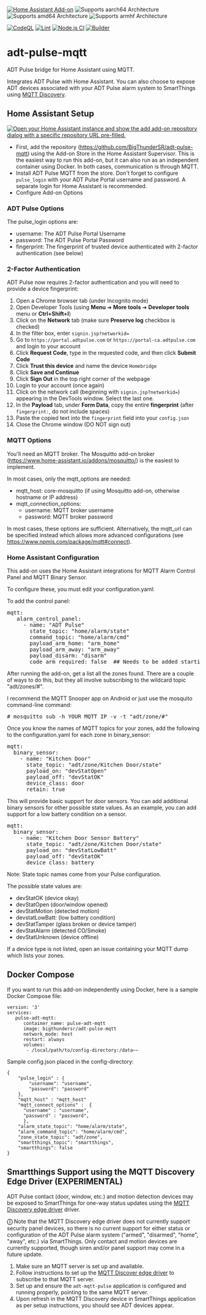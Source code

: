 [![Home Assistant Add-on](https://img.shields.io/badge/home_assistant-add--on-blue.svg?logo=homeassistant&logoColor=white)](https://github.com/BigThunderSR/adt-pulse-mqtt)
![Supports aarch64 Architecture][aarch64-shield]
![Supports amd64 Architecture][amd64-shield]
![Supports armhf Architecture][armhf-shield]

[![CodeQL](https://github.com/BigThunderSR/adt-pulse-mqtt/actions/workflows/codeql.yml/badge.svg)](https://github.com/BigThunderSR/adt-pulse-mqtt/actions/workflows/codeql.yml)
[![Lint](https://github.com/BigThunderSR/adt-pulse-mqtt/actions/workflows/lint.yaml/badge.svg)](https://github.com/BigThunderSR/adt-pulse-mqtt/actions/workflows/lint.yaml)
[![Node.js CI](https://github.com/BigThunderSR/adt-pulse-mqtt/actions/workflows/node.js.yml/badge.svg)](https://github.com/BigThunderSR/adt-pulse-mqtt/actions/workflows/node.js.yml)
[![Builder](https://github.com/BigThunderSR/adt-pulse-mqtt/actions/workflows/builder.yaml/badge.svg)](https://github.com/BigThunderSR/adt-pulse-mqtt/actions/workflows/builder.yaml)

# adt-pulse-mqtt

ADT Pulse bridge for Home Assistant using MQTT.

Integrates ADT Pulse with Home Assistant. You can also choose to expose ADT devices associated with your ADT Pulse alarm system to SmartThings using [MQTT Discovery](https://github.com/toddaustin07/MQTT-Discovery).

## Home Assistant Setup

[![Open your Home Assistant instance and show the add add-on repository dialog with a specific repository URL pre-filled.](https://my.home-assistant.io/badges/supervisor_add_addon_repository.svg)](https://my.home-assistant.io/redirect/supervisor_add_addon_repository/?repository_url=https://github.com/BigThunderSR/adt-pulse-mqtt)

- First, add the repository (https://github.com/BigThunderSR/adt-pulse-mqtt) using the Add-on Store in the Home Assistant Supervisor. This is the easiest way to run this add-on, but it can also run as an independent container using Docker. In both cases, communication is through MQTT.
- Install ADT Pulse MQTT from the store. Don't forget to configure `pulse_login` with your ADT Pulse Portal username and password. A separate login for Home Assistant is recommended.
- Configure Add-on Options

### ADT Pulse Options

The pulse_login options are:

- username: The ADT Pulse Portal Username
- password: The ADT Pulse Portal Password
- fingerprint: The fingerprint of trusted device authenticated with 2-factor authentication (see below)

### 2-Factor Authentication

ADT Pulse now requires 2-factor authentication and you will need to provide a device fingerprint:

1. Open a Chrome browser tab (under Incognito mode)
2. Open Developer Tools (using **Menu** ➜ **More tools** ➜ **Developer tools** menu or **Ctrl+Shift+I**)
3. Click on the **Network** tab (make sure **Preserve log** checkbox is checked)
4. In the filter box, enter `signin.jsp?networkid=`
5. Go to `https://portal.adtpulse.com` or `https://portal-ca.adtpulse.com` and login to your account
6. Click **Request Code**, type in the requested code, and then click **Submit Code**
7. Click **Trust this device** and name the device `Homebridge`
8. Click **Save and Continue**
9. Click **Sign Out** in the top right corner of the webpage
10. Login to your account (once again)
11. Click on the network call (beginning with `signin.jsp?networkid=`) appearing in the DevTools window. Select the last one.
12. In the **Payload** tab, under **Form Data**, copy the entire **fingerprint** (after `fingerprint:`, do not include spaces)
13. Paste the copied text into the `fingerprint` field into your `config.json`
14. Close the Chrome window (DO NOT sign out)

### MQTT Options

You'll need an MQTT broker. The Mosquitto add-on broker (https://www.home-assistant.io/addons/mosquitto/) is the easiest to implement.

In most cases, only the mqtt_options are needed:

- mqtt_host: core-mosquitto (if using Mosquitto add-on, otherwise hostname or IP address)
- mqtt_connection_options:
  - username: MQTT broker username
  - password: MQTT broker password

In most cases, these options are sufficient. Alternatively, the mqtt_url can be specified instead which allows more advanced configurations (see https://www.npmjs.com/package/mqtt#connect).

### Home Assistant Configuration

This add-on uses the Home Assistant integrations for MQTT Alarm Control Panel and MQTT Binary Sensor.

To configure these, you must edit your configuration.yaml:

To add the control panel:

<pre>
mqtt:
   alarm_control_panel:
     - name: "ADT Pulse"
       state_topic: "home/alarm/state"
       command_topic: "home/alarm/cmd"
       payload_arm_home: "arm_home"
       payload_arm_away: "arm_away"
       payload_disarm: "disarm"
       code_arm_required: false  ## Needs to be added starting with HA Core 2024.6 ##
</pre>

After running the add-on, get a list all the zones found. There are a couple of ways to do this, but they all involve subscribing to the wildcard topic "adt/zones/#".

I recommend the MQTT Snooper app on Android or just use the mosquito command-line command:

<pre>
# mosquitto_sub -h YOUR_MQTT_IP -v -t "adt/zone/#"
</pre>

Once you know the names of MQTT topics for your zones, add the following to the configuration.yaml for each zone in binary_sensor:

<pre>
mqtt:
  binary_sensor:
    - name: "Kitchen Door"
      state_topic: "adt/zone/Kitchen Door/state"
      payload_on: "devStatOpen"
      payload_off: "devStatOK"
      device_class: door
      retain: true
</pre>

This will provide basic support for door sensors. You can add additional binary sensors for other possible state values. As an example, you can add support for a low battery condition on a sensor.

<pre>
mqtt:
  binary_sensor:
    - name: "Kitchen Door Sensor Battery"
      state_topic: "adt/zone/Kitchen Door/state"
      payload_on: "devStatLowBatt"
      payload_off: "devStatOK"
      device_class: battery
</pre>

Note: State topic names come from your Pulse configuration.

The possible state values are:

- devStatOK (device okay)
- devStatOpen (door/window opened)
- devStatMotion (detected motion)
- devstatLowBatt: (low battery condition)
- devStatTamper (glass broken or device tamper)
- devStatAlarm (detected CO/Smoke)
- devStatUnknown (device offline)

If a device type is not listed, open an issue containing your MQTT dump which lists your zones.

## Docker Compose

If you want to run this add-on independently using Docker, here is a sample Docker Compose file:

```
version: '3'
services:
   pulse-adt-mqtt:
      container_name: pulse-adt-mqtt
      image: bigthundersr/adt-pulse-mqtt
      network_mode: host
      restart: always
      volumes:
       - /local/path/to/config-directory:/data~~
```

Sample config.json placed in the config-directory:

```
{
    "pulse_login" : {
        "username": "username",
        "password": "password"
    },
    "mqtt_host" : "mqtt_host"
    "mqtt_connect_options" :  {
      "username" : "username",
      "password" : "password",
      },
    "alarm_state_topic": "home/alarm/state",
    "alarm_command_topic": "home/alarm/cmd",
    "zone_state_topic": "adt/zone",
    "smartthings_topic": "smartthings",
    "smartthings": false
}
```

## Smartthings Support using the MQTT Discovery Edge Driver (EXPERIMENTAL)

ADT Pulse contact (door, window, etc.) and motion detection devices may be exposed to SmartThings for one-way status updates using the [MQTT Discovery edge driver](https://github.com/toddaustin07/MQTT-Discovery) driver.

**&#9432;** Note that the MQTT Discovery edge driver does not currently support security panel devices, so there is no current support for either status or configuration of the ADT Pulse alarm system ("armed", "disarmed", "home", "away", etc.) via SmartThings. Only contact and motion devices are currently supported, though siren and/or panel support may come in a future update.

1. Make sure an MQTT server is set up and available.
2. Follow instructions to set up the [MQTT Discover edge driver](https://github.com/toddaustin07/MQTT-Discovery?tab=readme-ov-file#instructions) to subscribe to that MQTT server.
3. Set up and ensure the `adt-mqtt-pulse` application is configured and running properly, pointing to the same MQTT server.
4. Upon refresh in the MQTT Discovery device in SmartThings application as per setup instructions, you should see ADT devices appear.

[aarch64-shield]: https://img.shields.io/badge/aarch64-yes-green.svg
[amd64-shield]: https://img.shields.io/badge/amd64-yes-green.svg
[armhf-shield]: https://img.shields.io/badge/armhf-yes-green.svg
[armv7-shield]: https://img.shields.io/badge/armv7-yes-green.svg
[i386-shield]: https://img.shields.io/badge/i386-yes-green.svg
